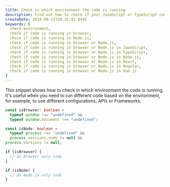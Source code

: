 ```yaml
---
title: Check in which environment the code is running
description: Find out how to check if your JavaScript or TypeScript code is running in a browser or Node.js environment using simple code snippets
createDate: 2024-09-13T20:35:42.844Z
keywords: [
  check environment,
  check if code is running in browser,
  check if code is running in Node.js,
  check if code is running in browser or Node.js,
  check if code is running in browser or Node.js in JavaScript,
  check if code is running in browser or Node.js in TypeScript,
  check if code is running in browser or Node.js in Node.js,
  check if code is running in browser or Node.js in React,
  check if code is running in browser or Node.js in Angular,
  check if code is running in browser or Node.js in Vue.js
]
---
```


This snippet shows how to check in which environment the code is running.
It's useful when you need to run different code based on the environment, for example, to use different configurations,
APIs or Frameworks.

```typescript
const isBrowser: boolean =
  typeof window !== "undefined" &&
  typeof window.document !== "undefined";
```

```typescript
const isNode: boolean =
  typeof process !== "undefined" &&
  process.versions.node != null &&
process.versions != null;
```

```typescript
if (isBrowser) {
  // do browser only code
}

if (isNode) {
  // do Node.js only code
}
```
